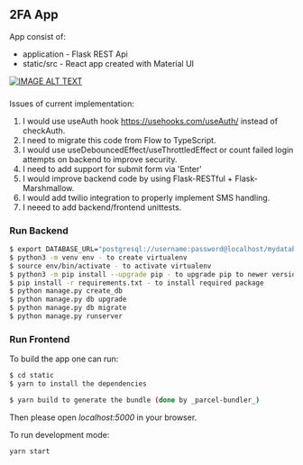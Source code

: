 ## 2FA App 
App consist of:
- application - Flask REST Api
- static/src - React app created with Material UI

[![IMAGE ALT TEXT](http://img.youtube.com/vi/baiuDVE0yiE/0.jpg)](https://www.youtube.com/watch?v=baiuDVE0yiE "Video Title")

###
Issues of current implementation:
1. I would use useAuth hook https://usehooks.com/useAuth/ instead of checkAuth.
2. I need to migrate this code from Flow to TypeScript.
3. I would use useDebouncedEffect/useThrottledEffect or count failed login attempts on backend to 
   improve security.
4. I need to add support for submit form via 'Enter' 
5. I would improve backend code by using Flask-RESTful + Flask-Marshmallow.
6. I would add twilio integration to properly implement SMS handling.
7. I neeed to add backend/frontend unittests.

### Run Backend
```sh
$ export DATABASE_URL="postgresql://username:password@localhost/mydatabase"
$ python3 -m venv env - to create virtualenv
$ source env/bin/activate - to activate virtualenv
$ python3 -m pip install --upgrade pip - to upgrade pip to newer version
$ pip install -r requirements.txt - to install required package
$ python manage.py create_db
$ python manage.py db upgrade
$ python manage.py db migrate
$ python manage.py runserver
```

### Run Frontend
To build the app one can run:
```sh
$ cd static
$ yarn to install the dependencies

$ yarn build to generate the bundle (done by _parcel-bundler_)
```

Then please open _localhost:5000_ in your browser.

To run development mode:

`yarn start`

